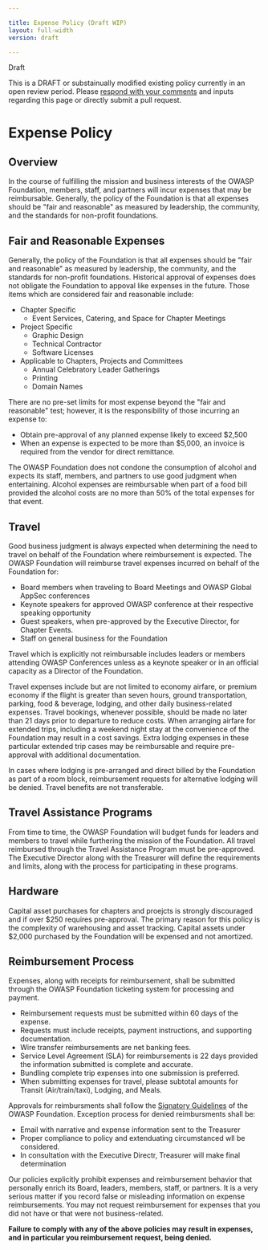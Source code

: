 ```yaml
---

title: Expense Policy (Draft WIP)
layout: full-width
version: draft

---
```

Draft
<div class="alert">
    <p>This is a DRAFT or substainually modified existing policy currently in an open review period. Please <a href='https://owasp.wufoo.com/forms/q119kwb0hp2nqz/def/field3={{ page.title }}'>respond with your comments</a> and inputs regarding this page or directly submit a pull request.</p>
</div>
          

# Expense Policy

## Overview

In the course of fulfilling the mission and business interests of the OWASP Foundation, members, staff, and partners will incur expenses that may be reimbursable. Generally, the policy of the Foundation is that all expenses should be "fair and reasonable" as measured by leadership, the community, and the standards for non-profit foundations.

## Fair and Reasonable Expenses
Generally, the policy of the Foundation is that all expenses should be "fair and reasonable" as measured by leadership, the community, and the standards for non-profit foundations. Historical approval of expenses does not obligate the Foundation to appoval like expenses in the future. Those items which are considered fair and reasonable include:
- Chapter Specific
  - Event Services, Catering, and Space for Chapter Meetings
- Project Specific
  - Graphic Design
  - Technical Contractor
  - Software Licenses
- Applicable to Chapters, Projects and Committees
  - Annual Celebratory Leader Gatherings
  - Printing
  - Domain Names

There are no pre-set limits for most expense beyond the "fair and reasonable" test; however, it is the responsibility of those incurring an expense to:
- Obtain pre-approval of any planned expense likely to exceed $2,500
- When an expense is expected to be more than $5,000, an invoice is required from the vendor for direct remittance.

The OWASP Foundation does not condone the consumption of alcohol and expects its staff, members, and partners to use good judgment when entertaining. Alcohol expenses are reimbursable when part of a food bill provided the alcohol costs are no more than 50% of the total expenses for that event.

## Travel

Good business judgment is always expected when determining the need to travel on behalf of the Foundation where reimbursement is expected. The OWASP Foundation will reimburse travel expenses incurred on behalf of the Foundation for:
- Board members when traveling to Board Meetings and OWASP Global AppSec conferences
- Keynote speakers for approved OWASP conference at their respective speaking opportunity
- Guest speakers, when pre-approved by the Executive Director, for Chapter Events.
- Staff on general business for the Foundation

Travel which is explicitly not reimbursable includes leaders or members attending OWASP Conferences unless as a keynote speaker or in an official capacity as a Director of the Foundation.

Travel expenses include but are not limited to economy airfare, or premium economy if the flight is greater than seven hours, ground transportation, parking, food & beverage, lodging, and other daily business-related expenses. Travel bookings, whenever possible, should be made no later than 21 days prior to departure to reduce costs. When arranging airfare for extended trips, including a weekend night stay at the convenience of the Foundation may result in a cost savings. Extra lodging expenses in these particular extended trip cases may be reimbursable and require pre-approval with additional documentation.

In cases where lodging is pre-arranged and direct billed by the Foundation as part of a room block, reimbursement requests for alternative lodging will be denied. Travel benefits are not transferable.

## Travel Assistance Programs

From time to time, the OWASP Foundation will budget funds for leaders and members to travel while furthering the mission of the Foundation. All travel reimbursed through the Travel Assistance Program must be pre-approved. The Executive Director along with the Treasurer will define the requirements and limits, along with the process for participating in these programs.

## Hardware

Capital asset purchases for chapters and proejcts is strongly discouraged and if over $250 requires pre-approval. The primary reason for this policy is the complexity of warehousing and asset tracking. Capital assets under $2,000 purchased by the Foundation will be expensed and not amortized.

## Reimbursement Process

Expenses, along with receipts for reimbursement, shall be submitted through the OWASP Foundation ticketing system for processing and payment.
- Reimbursement requests must be submitted within 60 days of the expense.
- Requests must include receipts, payment instructions, and supporting documentation.
- Wire transfer reimbursements are net banking fees.
- Service Level Agreement (SLA) for reimbursements is 22 days provided the information submitted is complete and accurate.
- Bundling complete trip expenses into one submission is preferred.
- When submitting expenses for travel, please subtotal amounts for Transit (Air/train/taxi), Lodging, and Meals.

Approvals for reimbursments shall follow the [Signatory Guidelines](/www-policy/operational/signatory) of the OWASP Foundation. Exception process for denied reimbursments shall be:
- Email with narrative and expense information sent to the Treasurer
- Proper compliance to policy and extenduating circumstanced wll be considered.
- In consultation with the Executive Directr, Treasurer will make final determination

Our policies explicitly prohibit expenses and reimbursement behavior that personally enrich its Board, leaders, members, staff, or partners. It is a very serious matter if you record false or misleading information on expense reimbursements. You may not request reimbursement for expenses that you did not have or that were not business-related.

**Failure to comply with any of the above policies may result in expenses, and in particular you reimbursement request, being denied.**